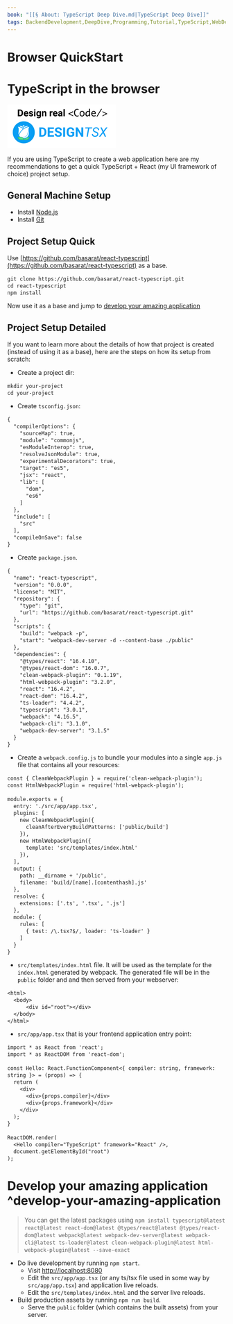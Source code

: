 ```yaml
---
book: "[[§ About꞉ TypeScript Deep Dive.md|TypeScript Deep Dive]]"
tags: BackendDevelopment,DeepDive,Programming,Tutorial,TypeScript,WebDevelopment
---
```


# Browser QuickStart

# TypeScript in the browser

[![](1fc457db.png)](https://designtsx.com)

If you are using TypeScript to create a web application here are my recommendations to get a quick TypeScript + React (my UI framework of choice) project setup.

## General Machine Setup

- Install [Node.js](https://nodejs.org/en/download/)
- Install [Git](https://git-scm.com/downloads)

## Project Setup Quick

Use [https://github.com/basarat/react-typescript](https://github.com/basarat/react-typescript) as a base.

```
git clone https://github.com/basarat/react-typescript.git
cd react-typescript
npm install
```

Now use it as a base and jump to [develop your amazing application](Browser%20QuickStart.md#^develop-your-amazing-application)

## Project Setup Detailed

If you want to learn more about the details of how that project is created (instead of using it as a base), here are the steps on how its setup from scratch:

- Create a project dir:

```
mkdir your-project
cd your-project
```

- Create `tsconfig.json`:

```
{
  "compilerOptions": {
    "sourceMap": true,
    "module": "commonjs",
    "esModuleInterop": true,
    "resolveJsonModule": true,
    "experimentalDecorators": true,
    "target": "es5",
    "jsx": "react",
    "lib": [
      "dom",
      "es6"
    ]
  },
  "include": [
    "src"
  ],
  "compileOnSave": false
}
```

- Create `package.json`.

```
{
  "name": "react-typescript",
  "version": "0.0.0",
  "license": "MIT",
  "repository": {
    "type": "git",
    "url": "https://github.com/basarat/react-typescript.git"
  },
  "scripts": {
    "build": "webpack -p",
    "start": "webpack-dev-server -d --content-base ./public"
  },
  "dependencies": {
    "@types/react": "16.4.10",
    "@types/react-dom": "16.0.7",
    "clean-webpack-plugin": "0.1.19",
    "html-webpack-plugin": "3.2.0",
    "react": "16.4.2",
    "react-dom": "16.4.2",
    "ts-loader": "4.4.2",
    "typescript": "3.0.1",
    "webpack": "4.16.5",
    "webpack-cli": "3.1.0",
    "webpack-dev-server": "3.1.5"
  }
}
```

- Create a `webpack.config.js` to bundle your modules into a single `app.js` file that contains all your resources:

```
const { CleanWebpackPlugin } = require('clean-webpack-plugin');
const HtmlWebpackPlugin = require('html-webpack-plugin');

module.exports = {
  entry: './src/app/app.tsx',
  plugins: [
    new CleanWebpackPlugin({
      cleanAfterEveryBuildPatterns: ['public/build']
    }),
    new HtmlWebpackPlugin({
      template: 'src/templates/index.html'
    }),
  ],
  output: {
    path: __dirname + '/public',
    filename: 'build/[name].[contenthash].js'
  },
  resolve: {
    extensions: ['.ts', '.tsx', '.js']
  },
  module: {
    rules: [
      { test: /\.tsx?$/, loader: 'ts-loader' }
    ]
  }
}
```

- `src/templates/index.html` file. It will be used as the template for the `index.html` generated by webpack. The generated file will be in the `public` folder and and then served from your webserver:

```
<html>
  <body>
      <div id="root"></div>
  </body>
</html>
```

- `src/app/app.tsx` that is your frontend application entry point:

```
import * as React from 'react';
import * as ReactDOM from 'react-dom';

const Hello: React.FunctionComponent<{ compiler: string, framework: string }> = (props) => {
  return (
    <div>
      <div>{props.compiler}</div>
      <div>{props.framework}</div>
    </div>
  );
}

ReactDOM.render(
  <Hello compiler="TypeScript" framework="React" />,
  document.getElementById("root")
);
```

# Develop your amazing application ^develop-your-amazing-application

> You can get the latest packages using `npm install typescript@latest react@latest react-dom@latest @types/react@latest @types/react-dom@latest webpack@latest webpack-dev-server@latest webpack-cli@latest ts-loader@latest clean-webpack-plugin@latest html-webpack-plugin@latest --save-exact`

- Do live development by running `npm start`.
    - Visit [http://localhost:8080](http://localhost:8080)
    - Edit the `src/app/app.tsx` (or any ts/tsx file used in some way by `src/app/app.tsx`) and application live reloads.
    - Edit the `src/templates/index.html` and the server live reloads.
- Build production assets by running `npm run build`.
    - Serve the `public` folder (which contains the built assets) from your server.